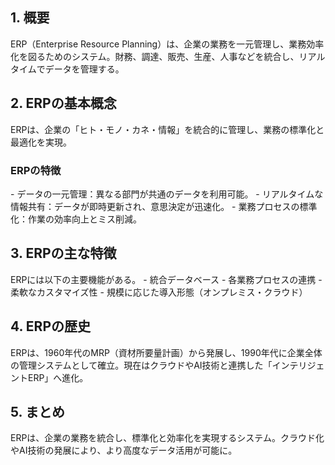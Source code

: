 <h2>1. 概要</h2>
ERP（Enterprise Resource Planning）は、企業の業務を一元管理し、業務効率化を図るためのシステム。財務、調達、販売、生産、人事などを統合し、リアルタイムでデータを管理する。


<h2>2. ERPの基本概念</h2>
ERPは、企業の「ヒト・モノ・カネ・情報」を統合的に管理し、業務の標準化と最適化を実現。


<h3>ERPの特徴</h3>
- データの一元管理：異なる部門が共通のデータを利用可能。
- リアルタイムな情報共有：データが即時更新され、意思決定が迅速化。
- 業務プロセスの標準化：作業の効率向上とミス削減。


<h2>3. ERPの主な特徴</h2>
ERPには以下の主要機能がある。
- 統合データベース
- 各業務プロセスの連携
- 柔軟なカスタマイズ性
- 規模に応じた導入形態（オンプレミス・クラウド）

<h2>4. ERPの歴史</h2>
ERPは、1960年代のMRP（資材所要量計画）から発展し、1990年代に企業全体の管理システムとして確立。現在はクラウドやAI技術と連携した「インテリジェントERP」へ進化。

<h2>5. まとめ</h2>
ERPは、企業の業務を統合し、標準化と効率化を実現するシステム。クラウド化やAI技術の発展により、より高度なデータ活用が可能に。
